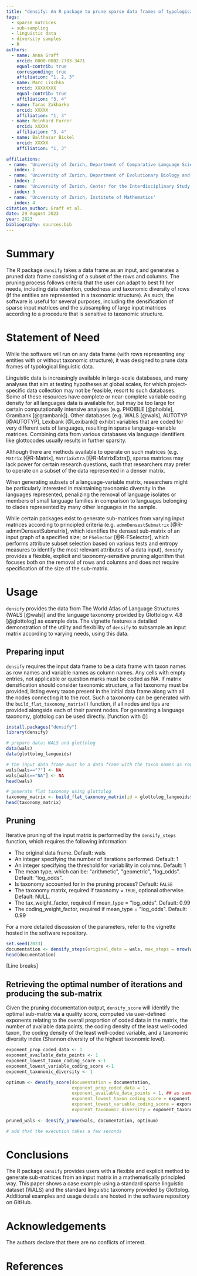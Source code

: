 ```yaml
---
title: "densify: An R package to prune sparse data frames of typological linguistic data"
tags:
  - sparse matrices
  - sub-sampling
  - linguistic data
  - diversity samples
  - R
authors:
  - name: Anna Graff
    orcid: 0000-0002-7703-3471
    equal-contrib: true
    corresponding: true 
    affiliation: "1, 2, 3"
  - name: Marc Lischka
    orcid: XXXXXXXX
    equal-contrib: true
    affiliation: "3, 4"
  - name: Taras Zakharko
    orcid: XXXXX
    affiliation: "1, 3"
  - name: Reinhard Furrer
    orcid: XXXXX
    affiliation: "3, 4"
  - name: Balthasar Bickel
    orcid: XXXXX
    affiliation: "1, 3"

affiliations:
 - name: 'University of Zurich, Department of Comparative Language Science'
   index: 1
 - name: 'University of Zurich, Department of Evolutionary Biology and Environmental Studies'
   index: 2
 - name: 'University of Zurich, Center for the Interdisciplinary Study of Language Evolution'
   index: 3
 - name: 'University of Zurich, Institute of Mathematics'
   index: 4
citation_author: Graff et al.
date: 29 August 2023
year: 2023
bibliography: sources.bib
---
```


# Summary

The R package `densify` takes a data frame as an input, and generates a pruned data frame consisting of a subset of the rows and columns. The pruning process follows criteria that the user can adapt to best fit her needs, including data retention, codedness and taxonomic diversity of rows (if the entities are represented in a taxonomic structure). As such, the software is useful for several purposes, including the densification of sparse input matrices and the subsampling of large input matrices according to a procedure that is sensitive to taxonomic structure.

# Statement of Need

While the software will run on any data frame (with rows representing any entities with or without taxonomic structure), it was designed to prune data frames of typological linguistic data.

Linguistic data is increasingly available in large-scale databases, and many analyses that aim at testing hypotheses at global scales, for which project-specific data collection may not be feasible, resort to such databases. Some of these resources have complete or near-complete variable coding density for all languages data is available for, but may be too large for certain computationally intensive analyses (e.g. PHOIBLE [@phoible], Grambank [@grambank]).
Other databases (e.g. WALS [@wals], AUTOTYP [@AUTOTYP], Lexibank [@Lexibank]) exhibit variables that are coded for very different sets of languages, resulting in sparse language-variable matrices.
Combining data from various databases via language identifiers like glottocodes usually results in further sparsity.

Although there are methods available to operate on such matrices (e.g. `Matrix` [@R-Matrix], `MatrixExtra` [@R-MatrixExtra]), sparse matrices may lack power for certain research questions, such that researchers may prefer to operate on a subset of the data represented in a denser matrix.

When generating subsets of a language-variable matrix, researchers might be particularly interested in maintaining taxonomic diversity in the languages represented, penalizing the removal of language isolates or members of small language families in comparison to languages belonging to clades represented by many other languages in the sample.

While certain packages exist to generate sub-matrices from varying input matrices according to principled criteria (e.g. `admmDensestSubmatrix` [@R-admmDensestSubmatrix], which identifies the densest sub-matrix of an input graph of a specified size; or `FSelector` [@R-FSelector], which performs attribute subset selection based on various tests and entropy measures to identify the most relevant attributes of a data input), `densify` provides a flexible, explicit and taxonomy-sensitive pruning algorithm that focuses both on the removal of rows and columns and does not require specification of the size of the sub-matrix.

# Usage

`densify` provides the data from The World Atlas of Language Structures (WALS [@wals]) and the language taxonomy provided by Glottolog v. 4.8 [@glottolog] as example data. The vignette features a detailed demonstration of the utility and flexibility of `densify` to subsample an input matrix according to varying needs, using this data.

## Preparing input

`densify` requires the input data frame to be a data frame with taxon names as row names and variable names as column names. Any cells with empty entries, not applicable or question marks must be coded as NA. If matrix densification should consider taxonomic structure, a flat taxonomy must be provided, listing every taxon present in the initial data frame along with all the nodes connecting it to the root. Such a taxonomy can be generated with the `build_flat_taxonomy_matrix()` function, if all nodes and tips are provided alongside each of their parent nodes. For generating a language taxonomy, glottolog can be used directly.
[function with ()]

``` r
install.packages("densify")
library(densify)

# prepare data: WALS and glottolog
data(wals)
data(glottolog_languoids)

# the input data frame must be a data frame with the taxon names as row names and variable names as column names; any question marks, empty entries, "NA"s must be coded as NAs
wals[wals=="?"] <- NA
wals[wals=="NA"] <- NA
head(wals)

# generate flat taxonomy using glottolog
taxonomy_matrix <- build_flat_taxonomy_matrix(id = glottolog_languoids$id, parent_id = glottolog_languoids$parent_id)
head(taxonomy_matrix)
```

## Pruning

Iterative pruning of the input matrix is performed by the `densify_steps` function, which requires the following information:

-   The original data frame. Default: wals
-   An integer specifying the number of iterations performed. Default: 1
-   An integer specifying the threshold for variability in columns. Default: 1
-   The mean type, which can be: "arithmetic", "geometric", "log_odds". Default: "log_odds".
-   Is taxonomy accounted for in the pruning process? Default: `FALSE`
-   The taxonomy matrix, required if taxonomy = `TRUE`, optional otherwise. Default: NULL.
-   The tax_weight_factor, required if mean_type = "log_odds". Default: 0.99
-   The coding_weight_factor, required if mean_type = "log_odds". Default: 0.99

For a more detailed discussion of the parameters, refer to the vignette hosted in the software repository.

``` r
set.seed(2023)
documentation <- densify_steps(original_data = wals, max_steps = nrow(wals)+ncol(wals)-2, variability_threshold=3, mean_type = "log_odds", taxonomy = TRUE, taxonomy_matrix = taxonomy_matrix, tax_weight_factor = 0.99, coding_weight_factor = 0.99)
head(documentation)
```
[Line breaks]


## Retrieving the optimal number of iterations and producing the sub-matrix

Given the pruning documentation output, `densify_score` will identify the optimal sub-matrix via a quality score, computed via user-defined exponents relating to the overall proportion of coded data in the matrix, the number of available data points, the coding density of the least well-coded taxon, the coding density of the least well-coded variable, and a taxonomic diversity index (Shannon diversity of the highest taxonomic level).

``` r
exponent_prop_coded_data <- 1
exponent_available_data_points <- 1
exponent_lowest_taxon_coding_score <-1
exponent_lowest_variable_coding_score <-1
exponent_taxonomic_diversity <- 1

optimum <- densify_score(documentation = documentation, 
                         exponent_prop_coded_data = 1, 
                         exponent_available_data_points = 1, ## as same name 
                         exponent_lowest_taxon_coding_score = exponent_lowest_taxon_coding_score,
                         exponent_lowest_variable_coding_score = exponent_lowest_variable_coding_score,
                         exponent_taxonomic_diversity = exponent_taxonomic_diversity)
                         
pruned_wals <- densify_prune(wals, documentation, optimum)

# add that the execution takes a few seconds
```

# Conclusions

The R package `densify` provides users with a flexible and explicit method to generate sub-matrices from an input matrix in a mathematically principled way. This paper shows a case example using a standard sparse linguistic dataset (WALS) and the standard linguistic taxonomy provided by Glottolog. Additional examples and usage details are hosted in the software repository on GitHub.

# Acknowledgements

The authors declare that there are no conflicts of interest.

# References
